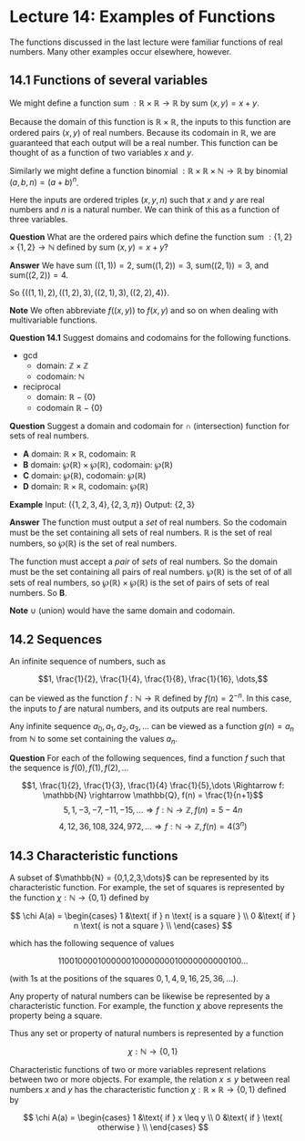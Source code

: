 # Lecture 14: Examples of Functions

The functions discussed in the last lecture were familiar functions of real
numbers. Many other examples occur elsewhere, however.

## 14.1 Functions of several variables

We might define a function sum $: \mathbb{R} \times \mathbb{R} \rightarrow
\mathbb{R}$ by sum $(x,y) = x + y$.

Because the domain of this function is $\mathbb{R} \times \mathbb{R}$, the
inputs to this function are ordered pairs $(x,y)$ of real numbers. Because its
codomain in $\mathbb{R}$, we are guaranteed that each output will be a real
number. This function can be thought of as a function of two variables $x$ and
$y$.

Similarly we might define a function binomial $: \mathbb{R} \times \mathbb{R}
\times \mathbb{N} \rightarrow \mathbb{R}$ by binomial $(a,b,n) = (a+b)^n$.

Here the inputs are ordered triples $(x,y,n)$ such that $x$ and $y$ are real
numbers and $n$ is a natural number. We can think of this as a function of three
variables.

**Question** What are the ordered pairs which define the function sum $: \{1,2\}
\times \{1,2\} \rightarrow \mathbb{N}$ defined by sum $(x,y)=x+y$?

**Answer** We have sum $((1,1))=2$, sum$((1,2))=3$, sum$((2,1))=3$, and
sum$((2,2))=4$.

So $\{((1,1),2), ((1,2),3), ((2,1),3), ((2,2),4) \}$.

**Note** We often abbreviate $f((x,y))$ to $f(x,y)$ and so on when dealing with
multivariable functions.

**Question 14.1** Suggest domains and codomains for the following functions.

- gcd
  - domain: $\mathbb{Z} \times \mathbb{Z}$
  - codomain: $\mathbb{N}$
- reciprocal
  - domain: $\mathbb{R} - \{0\}$
  - codomain $\mathbb{R} - \{0\}$

**Question** Suggest a domain and codomain for $\cap$ (intersection) function
for sets of real numbers.

- **A** domain: $\mathbb{R} \times \mathbb{R}$, codomain: $\mathbb{R}$
- **B** domain: $\wp(\mathbb{R}) \times \wp(\mathbb{R})$, codomain:
  $\wp(\mathbb{R})$
- **C** domain: $\wp(\mathbb{R})$, codomain: $\wp(\mathbb{R})$
- **D** domain: $\mathbb{R} \times \mathbb{R}$, codomain: $\wp(\mathbb{R})$

**Example** Input: $(\{1,2,3,4\},\{2,3,\pi\})$ Output: $\{2,3\}$

**Answer** The function must output a *set* of real numbers. So the codomain
must be the set containing all sets of real numbers. $\mathbb{R}$ is the set of
real numbers, so $\wp(\mathbb{R})$ is the set of real numbers.

The function must accept a *pair* of *sets* of real numbers. So the domain must
be the set containing all pairs of real numbers. $\wp(\mathbb{R})$ is the set of
of all sets of real numbers, so $\wp(\mathbb{R}) \times \wp(\mathbb{R})$ is the
set of pairs of sets of real numbers. So **B**.

**Note** $\cup$ (union) would have the same domain and codomain.

## 14.2 Sequences

An infinite sequence of numbers, such as

$$1, \frac{1}{2}, \frac{1}{4}, \frac{1}{8}, \frac{1}{16}, \dots,$$

can be viewed as the function $f: \mathbb{N} \rightarrow \mathbb{R}$ defined by
$f(n) = 2^{-n}$. In this case, the inputs to $f$ are natural numbers, and its
outputs are real numbers.

Any infinite sequence $a_0, a_1, a_2, a_3, \dots$ can be viewed as a function
$g(n) = a_n$ from $\mathbb{N}$ to some set containing the values $a_n$.

**Question** For each of the following sequences, find a function $f$ such that
the sequence is $f(0), f(1), f(2), \dots$

$$1, \frac{1}{2}, \frac{1}{3}, \frac{1}{4} \frac{1}{5},\dots \Rightarrow f:
\mathbb{N} \rightarrow \mathbb{Q}, f(n) = \frac{1}{n+1}$$
$$5, 1, -3, -7, -11, -15, \dots \Rightarrow f: \mathbb{N} \rightarrow
\mathbb{Z}, f(n) = 5-4n$$
$$4, 12, 36, 108, 324, 972, \dots \Rightarrow f: \mathbb{N} \rightarrow
\mathbb{Z}, f(n) = 4(3^n)$$

## 14.3 Characteristic functions

A subset of $\mathbb{N} = {0,1,2,3,\dots\}$ can be represented by its
characteristic function. For example, the set of squares is represented by the
function $\chi: \mathbb{N} \rightarrow \{0,1\}$ defined by

$$
\chi A(a) =
     \begin{cases}
       1 &\text{ if } n \text{ is a square } \\
       0 &\text{ if } n \text{ is not a square } \\
     \end{cases}
$$

which has the following sequence of values

$$110010000100000010000000010000000000100\dots$$

(with 1s at the positions of the squares $0,1,4,9,16,25,36,\dots$).

Any property of natural numbers can be likewise be represented by a
characteristic function. For example, the function $\chi$ above represents the
property being a square.

Thus any set or property of natural numbers is represented by a function

$$\chi : \mathbb{N} \rightarrow \{0,1\}$$

Characteristic functions of two or more variables represent relations between
two or more objects. For example, the relation $x \leq y$ between real numbers
$x$ and $y$ has the characteristic function $\chi : \mathbb{R} \times \mathbb{R}
\rightarrow \{0,1\}$ defined by

$$
\chi A(a) =
     \begin{cases}
       1 &\text{ if } x \leq y \\
       0 &\text{ if } \text{ otherwise } \\
     \end{cases}
$$
